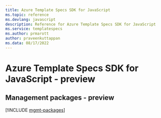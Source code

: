 ```yaml
---
title: Azure Template Specs SDK for JavaScript
ms.topic: reference
ms.devlang: javascript
description: Reference for Azure Template Specs SDK for JavaScript
ms.service: templatespecs
ms.author: prmarott
author: praveenkuttappan
ms.data: 08/17/2022
---
```

# Azure Template Specs SDK for JavaScript - preview

## Management packages - preview
[!INCLUDE [mgmt-packages](template-specs-mgmt-index.md)]